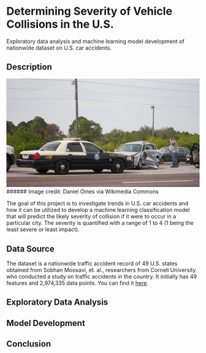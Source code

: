 # Determining Severity of Vehicle Collisions in the U.S.

Exploratory data analysis and machine learning model development of nationwide dataset on U.S. car accidents.

## Description

<img src='img/FHP_in_Traffic_Accident.jpg'>
###### Image credit: Daniel Oines via Wikimedia Commons

The goal of this project is to investigate trends in U.S. car accidents and how it can be utilized to develop a machine learning classification model that will predict the likely severity of collision if it were to occur in a particular city. The severity is quantified with a range of 1 to 4 (1 being the least severe or least impact).



## Data Source

The dataset is a nationwide traffic accident record of 49 U.S. states obtained from Sobhan Moosavi, et. al., researchers from Cornell University who conducted a study on traffic accidents in the country. It initially has 49 features and 2,974,335 data points. You can find it [here](https://smoosavi.org/datasets/us_accidents).

## Exploratory Data Analysis

## Model Development

## Conclusion